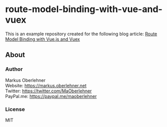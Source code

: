 # route-model-binding-with-vue-and-vuex

This is an example repository created for the following blog article: [Route Model Binding with Vue.js and Vuex](https://markus.oberlehner.net/blog/route-model-binding-with-vue-and-vuex/)

## About

### Author

Markus Oberlehner  
Website: https://markus.oberlehner.net  
Twitter: https://twitter.com/MaOberlehner  
PayPal.me: https://paypal.me/maoberlehner

### License

MIT
